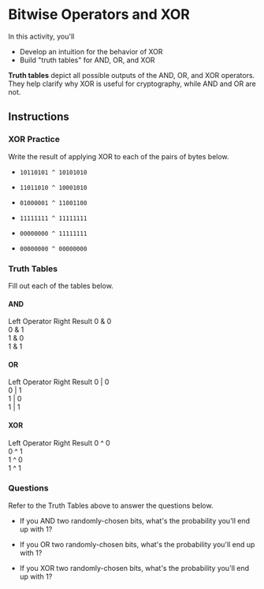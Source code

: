# Bitwise Operators and XOR

In this activity, you'll 
- Develop an intuition for the behavior of XOR
- Build "truth tables" for AND, OR, and XOR

**Truth tables** depict all possible outputs of the AND, OR, and XOR operators. They help clarify why XOR is useful for cryptography, while AND and OR are not.

## Instructions

### XOR Practice

Write the result of applying XOR to each of the pairs of bytes below.

- `10110101 ^ 10101010`

- `11011010 ^ 10001010`

- `01000001 ^ 11001100`

- `11111111 ^ 11111111`

- `00000000 ^ 11111111`

- `00000000 ^ 00000000`

### Truth Tables

Fill out each of the tables below.

#### AND

Left  Operator  Right   Result
  0      &        0      
  0      &        1      
  1      &        0      
  1      &        1      

#### OR 

Left  Operator  Right   Result
  0      |        0      
  0      |        1      
  1      |        0      
  1      |        1      

#### XOR 

Left  Operator  Right   Result
  0      ^        0      
  0      ^        1      
  1      ^        0      
  1      ^        1      

### Questions

Refer to the Truth Tables above to answer the questions below.

- If you AND two randomly-chosen bits, what's the probability you'll end up with 1?

- If you OR two randomly-chosen bits, what's the probability you'll end up with 1?

- If you XOR two randomly-chosen bits, what's the probability you'll end up with 1?